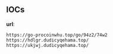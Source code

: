 
## IOCs

__url__:

```text
https://go-procoinwhu.top/go/94z2/74w2
https://hdlgr.dudicyqehama.top/
https://ukjwj.dudicyqehama.top/
```
